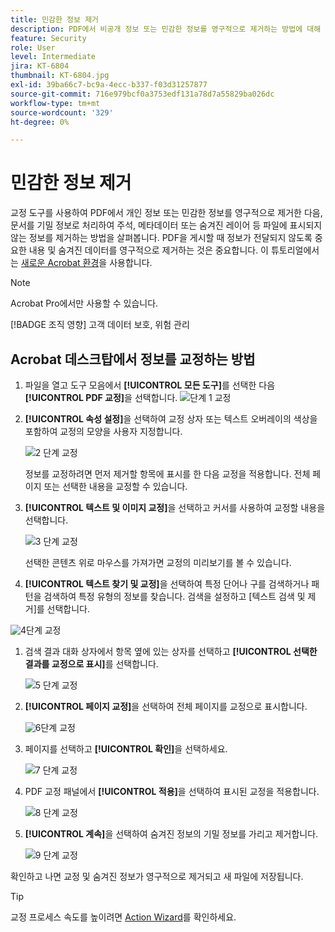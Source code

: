 ```yaml
---
title: 민감한 정보 제거
description: PDF에서 비공개 정보 또는 민감한 정보를 영구적으로 제거하는 방법에 대해 알아봅니다.
feature: Security
role: User
level: Intermediate
jira: KT-6804
thumbnail: KT-6804.jpg
exl-id: 39ba66c7-bc9a-4ecc-b337-f03d31257877
source-git-commit: 716e979bcf0a3753edf131a78d7a55829ba026dc
workflow-type: tm+mt
source-wordcount: '329'
ht-degree: 0%

---
```


# 민감한 정보 제거

교정 도구를 사용하여 PDF에서 개인 정보 또는 민감한 정보를 영구적으로 제거한 다음, 문서를 기밀 정보로 처리하여 주석, 메타데이터 또는 숨겨진 레이어 등 파일에 표시되지 않는 정보를 제거하는 방법을 살펴봅니다. PDF을 게시할 때 정보가 전달되지 않도록 중요한 내용 및 숨겨진 데이터를 영구적으로 제거하는 것은 중요합니다. 이 튜토리얼에서는 [새로운 Acrobat 환경](../getting-started/new-workspace.md)을 사용합니다.

>[!NOTE]
>
>Acrobat Pro에서만 사용할 수 있습니다.

[!BADGE 조직 영향]
고객 데이터 보호, 위험 관리

## Acrobat 데스크탑에서 정보를 교정하는 방법

1. 파일을 열고 도구 모음에서 **[!UICONTROL 모든 도구]**&#x200B;를 선택한 다음 **[!UICONTROL PDF 교정]**&#x200B;을 선택합니다.
   ![단계 1 교정](../assets/Redact_1.png)

1. **[!UICONTROL 속성 설정]**&#x200B;을 선택하여 교정 상자 또는 텍스트 오버레이의 색상을 포함하여 교정의 모양을 사용자 지정합니다.

   ![2 단계 교정](../assets/Redact_2.png)

   정보를 교정하려면 먼저 제거할 항목에 표시를 한 다음 교정을 적용합니다. 전체 페이지 또는 선택한 내용을 교정할 수 있습니다.

1. **[!UICONTROL 텍스트 및 이미지 교정]**&#x200B;을 선택하고 커서를 사용하여 교정할 내용을 선택합니다.

   ![3 단계 교정](../assets/Redact_3.png)

   선택한 콘텐츠 위로 마우스를 가져가면 교정의 미리보기를 볼 수 있습니다.

1. **[!UICONTROL 텍스트 찾기 및 교정]**&#x200B;을 선택하여 특정 단어나 구를 검색하거나 패턴을 검색하여 특정 유형의 정보를 찾습니다. 검색을 설정하고 [텍스트 검색 및 제거]를 선택합니다.

![4](../assets/Redact_4.png)단계 교정

1. 검색 결과 대화 상자에서 항목 옆에 있는 상자를 선택하고 **[!UICONTROL 선택한 결과를 교정으로 표시]**&#x200B;를 선택합니다.

   ![5 단계 교정](../assets/Redact_5.png)

1. **[!UICONTROL 페이지 교정]**&#x200B;을 선택하여 전체 페이지를 교정으로 표시합니다.

   ![6](../assets/Redact_6.png)단계 교정

1. 페이지를 선택하고 **[!UICONTROL 확인]**&#x200B;을 선택하세요.

   ![7 단계 교정](../assets/Redact_7.png)

1. PDF 교정 패널에서 **[!UICONTROL 적용]**&#x200B;을 선택하여 표시된 교정을 적용합니다.

   ![8 단계 교정](../assets/Redact_8.png)

1. **[!UICONTROL 계속]**&#x200B;을 선택하여 숨겨진 정보의 기밀 정보를 가리고 제거합니다.

   ![9 단계 교정](../assets/Redact_9.png)

확인하고 나면 교정 및 숨겨진 정보가 영구적으로 제거되고 새 파일에 저장됩니다.

>[!TIP]
>
>교정 프로세스 속도를 높이려면 [Action Wizard](../advanced-tasks/action.md)를 확인하세요.
